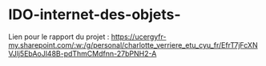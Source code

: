 # IDO-internet-des-objets-

Lien pour le rapport du projet : https://ucergyfr-my.sharepoint.com/:w:/g/personal/charlotte_verriere_etu_cyu_fr/EfrT7jFcXNVJlj5EbAoJl48B-pdThmCMdfnn-27bPNH2-A

